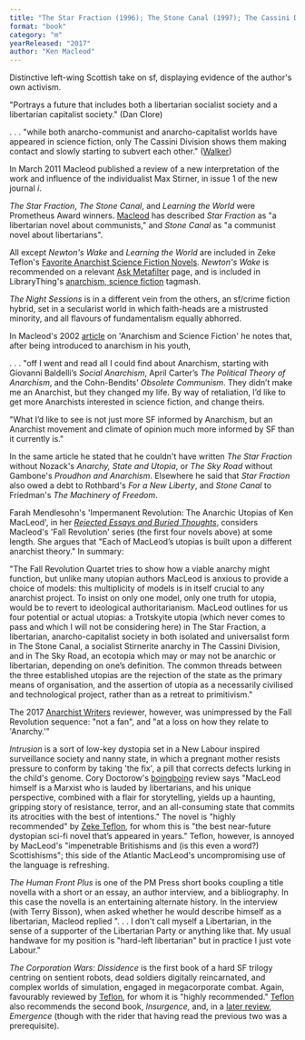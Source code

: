 ```yaml
---
title: "The Star Fraction (1996); The Stone Canal (1997); The Cassini Division (1999); The Sky Road (1999); Cosmonaut Keep (2000); Dark Light (2001);  Newton's Wake (2004);  Learning the World (2005); The Night Sessions (2008); Intrusion (2012); The Human Front Plus (2013); The Corporation Wars: Dissidence; The Corporation Wars: Insurgence (2016)"
format: "book"
category: "m"
yearReleased: "2017"
author: "Ken Macleod"
---
```


Distinctive left-wing Scottish take on sf, displaying evidence of the author's own activism.

"Portrays a future that includes both a libertarian socialist society and a libertarian capitalist society." (Dan Clore)

. . . "while both anarcho-communist and  anarcho-capitalist worlds have appeared in science fiction, only The Cassini  Division shows them making contact and slowly starting to subvert each  other." (<a href="http://reason.com/archives/2000/11/01/anarchies-states-and-utopias">Walker</a>)

In March 2011 Macleod published a review of a new interpretation of the work and  influence of the individualist Max Stirner, in issue 1 of the new journal _i_.

_The Star Fraction_, _The Stone Canal_, and _Learning the World_ were Prometheus  Award winners. <a href="http://libertarian.co.uk/lapubs/persp/persp010.pdf"> Macleod</a> has described _Star Fraction_ as "a libertarian novel about  communists," and _Stone Canal_ as "a communist novel about libertarians".

All except _Newton's Wake_  and _Learning the World_ are  included in Zeke Teflon's <a href="http://seesharppress.wordpress.com/2013/10/24/anarchist-science-fiction-favorite-novels/"> Favorite Anarchist Science Fiction Novels</a>. _Newton's Wake_ is  recommended on a relevant <a href="http://ask.metafilter.com/256904/No-More-Culture-Books-left-what-other-SF-is-like-Iain-Banks"> Ask Metafilter</a> page, and is included in LibraryThing's <a href="http://www.librarything.com/tag/anarchism,+science+fiction">anarchism,  science fiction</a> tagmash.

_The Night Sessions_ is in a different  vein from the others, an sf/crime fiction hybrid, set in a secularist world in  which faith-heads are a mistrusted minority, and all flavours of fundamentalism  equally abhorred.

In Macleod's 2002 <a href="http://media.wix.com/ugd/f0c74f_a5e27cce5f504aaea74c0c7f38946ff6.pdf"> article</a> on 'Anarchism and Science Fiction' he notes that, after being introduced to anarchism in his youth,

. . . "off I went and read all I could find about Anarchism, starting with Giovanni Baldelli’s _Social Anarchism_, April Carter’s _The Political Theory of Anarchism_, and the Cohn-Bendits’ _Obsolete Communism_. They didn’t make me an Anarchist, but they changed my life. By way of retaliation, I’d like to get more Anarchists interested in science fiction, and change theirs.

"What I’d like to see is not just more SF informed by Anarchism, but an Anarchist movement and climate of opinion much more informed by SF than it currently is."

In the same article he stated that he couldn't have written _The Star Fraction_ without Nozack's _Anarchy, State and Utopia_, or _The Sky Road_ without Gambone's _Proudhon and Anarchism_. Elsewhere he said that _Star Fraction_ also owed a debt to Rothbard's _For a New Liberty_, and _Stone Canal_ to Friedman's _The Machinery of Freedom_.

Farah Mendlesohn's 'Impermanent Revolution: The Anarchic Utopias of Ken MacLeod', in her <a href="https://www.smashwords.com/books/view/696324">_Rejected Essays and Buried Thoughts_</a>, considers Macleod's 'Fall Revolution' series (the first four novels above) at some length. She argues that "Each of MacLeod’s utopias is built upon a different anarchist theory." In summary:

"The Fall Revolution Quartet tries to show how a viable anarchy might function, but unlike many utopian authors MacLeod is anxious to provide a choice of models: this multiplicity of models is in itself crucial to any anarchist project. To insist on only one model, only one truth for utopia, would be to revert to ideological authoritarianism. MacLeod outlines for us four potential or actual utopias: a Trotskyite utopia (which never comes to pass and which I will not be considering here) in The Star Fraction, a libertarian, anarcho-capitalist society in both isolated and universalist form in The Stone Canal, a socialist Stirnerite anarchy in The Cassini Division, and in The Sky Road, an ecotopia which may or may not be anarchic or libertarian, depending on one’s definition. The common threads between the three established utopias are the rejection of the state as the primary means of organisation, and the assertion of utopia as a necessarily civilised and technological project, rather than as a retreat to primitivism."

The 2017 <a href="https://anarchism.pageabode.com/blog/kropotkin-servitude-or-freedom-1900/">Anarchist Writers</a> reviewer, however, was unimpressed by the Fall Revolution sequence: "not a fan", and "at a loss on how they relate to 'Anarchy.'"

_Intrusion_ is a sort of low-key dystopia set in a New Labour inspired surveillance society and nanny state, in which a pregnant mother resists pressure to conform by taking 'the fix', a pill that corrects defects lurking in the child's genome. Cory Doctorow's <a href="http://boingboing.net/2012/03/01/ken-macleods-intrusion.html">boingboing</a> review says "MacLeod himself is a Marxist who is lauded by libertarians, and his unique perspective, combined with a flair for storytelling, yields up a haunting, gripping story of resistance, terror, and an all-consuming state that commits its atrocities with the best of intentions." The novel is "highly recommended" by <a href="https://seesharppress.wordpress.com/2015/12/22/intrusion-by-ken-macleod-a-modern-1984/">
Zeke Teflon</a>, for whom this is "the best near-future dystopian sci-fi novel that’s appeared in years." Teflon, however, is annoyed by MacLeod's "impenetrable Britishisms and (is this even a word?) Scottishisms"; this side of the Atlantic MacLeod's uncompromising use of the language is refreshing.

_The Human Front Plus_ is one of the PM Press short books coupling a title novella with a short or an essay, an author interview, and a bibliography. In this case the novella is an entertaining alternate history. In the interview (with Terry Bisson), when asked whether he would describe himself as a libertarian, Macleod replied ". . . I don't call myself a Libertarian, in the sense of a supporter of the Libertarian Party or anything like that. My usual handwave for my position is "hard-left libertarian" but in practice I just vote Labour."

_The Corporation Wars: Dissidence_ is the first book of a hard SF trilogy centring on sentient robots, dead soldiers digitally reincarnated, and complex worlds of simulation, engaged in megacorporate combat. Again, favourably reviewed by [Teflon](https://seesharppress.wordpress.com/2016/12/21/the-corporation-wars-dissidence-by-ken-macleod/), for whom it is "highly recommended." <a href="https://seesharppress.wordpress.com/tag/military-science-fiction/">
Teflon</a> also recommends the second book, _Insurgence,_ and, in a <a href="https://seesharppress.wordpress.com/2017/10/29/review-the-corporation-wars-emergence-by-ken-macleod/">later review</a>, _Emergence_ (though with the rider that having read the previous two was a prerequisite).


